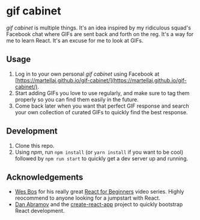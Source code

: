 # gif cabinet

*gif cabinet* is multiple things. It's an idea inspired by my ridiculous squad's Facebook chat where GIFs are sent back and forth on the reg. It's a way for me to learn React. It's an excuse for me to look at GIFs.

## Usage

1. Log in to your own personal *gif cabinet* using Facebook at [https://martellaj.github.io/gif-cabinet/](https://martellaj.github.io/gif-cabinet/).
2. Start adding GIFs you love to use regularly, and make sure to tag them properly so you can find them easily in the future.
3. Come back later when you want that perfect GIF response and search your own collection of curated GIFs to quickly find the best response.

## Development

1. Clone this repo.
2. Using *npm*, run `npm install` (or `yarn install` if you want to be cool) followed by `npm run start` to quickly get a dev server up and running.

## Acknowledgements

* [Wes Bos](https://twitter.com/wesbos) for his really great [React for Beginners](www.reactforbeginners.com) video series. Highly reocommend to anyone looking for a jumpstart with React.
* [Dan Abramov](https://twitter.com/dan_abramov) and the [create-react-app](https://github.com/facebookincubator/create-react-app) project to quickly bootstrap React development.